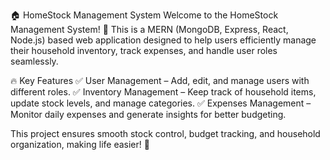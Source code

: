 🏠 HomeStock Management System
Welcome to the HomeStock Management System! 🎯 This is a MERN (MongoDB, Express, React, Node.js) based web application designed to help users efficiently manage their household inventory, track expenses, and handle user roles seamlessly.

🔥 Key Features
✅ User Management – Add, edit, and manage users with different roles.
✅ Inventory Management – Keep track of household items, update stock levels, and manage categories.
✅ Expenses Management – Monitor daily expenses and generate insights for better budgeting.

This project ensures smooth stock control, budget tracking, and household organization, making life easier! 🚀


